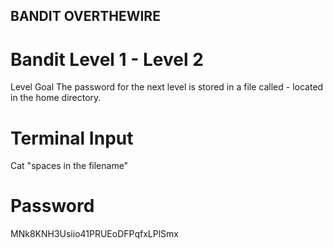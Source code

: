 ## BANDIT OVERTHEWIRE

# Bandit Level 1 - Level 2
Level Goal
The password for the next level is stored in a file called - located in the home directory.

# Terminal Input
  Cat "spaces in the filename"

# Password
  MNk8KNH3Usiio41PRUEoDFPqfxLPlSmx
  

